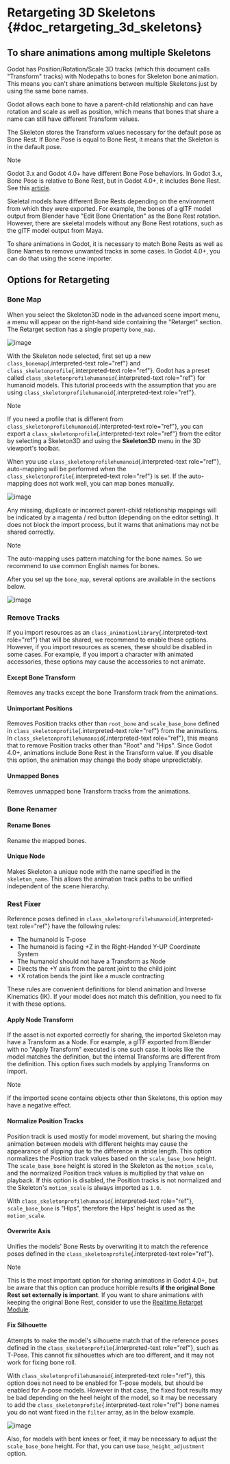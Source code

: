 # Retargeting 3D Skeletons {#doc_retargeting_3d_skeletons}

## To share animations among multiple Skeletons

Godot has Position/Rotation/Scale 3D tracks (which this document calls
\"Transform\" tracks) with Nodepaths to bones for Skeleton bone
animation. This means you can\'t share animations between multiple
Skeletons just by using the same bone names.

Godot allows each bone to have a parent-child relationship and can have
rotation and scale as well as position, which means that bones that
share a name can still have different Transform values.

The Skeleton stores the Transform values necessary for the default pose
as Bone Rest. If Bone Pose is equal to Bone Rest, it means that the
Skeleton is in the default pose.

> [!NOTE]
> Godot 3.x and Godot 4.0+ have different Bone Pose behaviors. In Godot
> 3.x, Bone Pose is relative to Bone Rest, but in Godot 4.0+, it
> includes Bone Rest. See this
> [article](https://godotengine.org/article/animation-data-redesign-40).

Skeletal models have different Bone Rests depending on the environment
from which they were exported. For example, the bones of a glTF model
output from Blender have \"Edit Bone Orientation\" as the Bone Rest
rotation. However, there are skeletal models without any Bone Rest
rotations, such as the glTF model output from Maya.

To share animations in Godot, it is necessary to match Bone Rests as
well as Bone Names to remove unwanted tracks in some cases. In Godot
4.0+, you can do that using the scene importer.

## Options for Retargeting

### Bone Map

When you select the Skeleton3D node in the advanced scene import menu, a
menu will appear on the right-hand side containing the \"Retarget\"
section. The Retarget section has a single property `bone_map`.

![image](img/retargeting1.webp)

With the Skeleton node selected, first set up a new
`class_bonemap`{.interpreted-text role="ref"} and
`class_skeletonprofile`{.interpreted-text role="ref"}. Godot has a
preset called `class_skeletonprofilehumanoid`{.interpreted-text
role="ref"} for humanoid models. This tutorial proceeds with the
assumption that you are using
`class_skeletonprofilehumanoid`{.interpreted-text role="ref"}.

> [!NOTE]
> If you need a profile that is different from
> `class_skeletonprofilehumanoid`{.interpreted-text role="ref"}, you can
> export a `class_skeletonprofile`{.interpreted-text role="ref"} from
> the editor by selecting a Skeleton3D and using the **Skeleton3D** menu
> in the 3D viewport\'s toolbar.

When you use `class_skeletonprofilehumanoid`{.interpreted-text
role="ref"}, auto-mapping will be performed when the
`class_skeletonprofile`{.interpreted-text role="ref"} is set. If the
auto-mapping does not work well, you can map bones manually.

![image](img/retargeting2.webp)

Any missing, duplicate or incorrect parent-child relationship mappings
will be indicated by a magenta / red button (depending on the editor
setting). It does not block the import process, but it warns that
animations may not be shared correctly.

> [!NOTE]
> The auto-mapping uses pattern matching for the bone names. So we
> recommend to use common English names for bones.

After you set up the `bone_map`, several options are available in the
sections below.

![image](img/retargeting3.webp)

### Remove Tracks

If you import resources as an `class_animationlibrary`{.interpreted-text
role="ref"} that will be shared, we recommend to enable these options.
However, if you import resources as scenes, these should be disabled in
some cases. For example, if you import a character with animated
accessories, these options may cause the accessories to not animate.

#### Except Bone Transform

Removes any tracks except the bone Transform track from the animations.

#### Unimportant Positions

Removes Position tracks other than `root_bone` and `scale_base_bone`
defined in `class_skeletonprofile`{.interpreted-text role="ref"} from
the animations. In `class_skeletonprofilehumanoid`{.interpreted-text
role="ref"}, this means that to remove Position tracks other than
\"Root\" and \"Hips\". Since Godot 4.0+, animations include Bone Rest in
the Transform value. If you disable this option, the animation may
change the body shape unpredictably.

#### Unmapped Bones

Removes unmapped bone Transform tracks from the animations.

### Bone Renamer

#### Rename Bones

Rename the mapped bones.

#### Unique Node

Makes Skeleton a unique node with the name specified in the
`skeleton_name`. This allows the animation track paths to be unified
independent of the scene hierarchy.

### Rest Fixer

Reference poses defined in
`class_skeletonprofilehumanoid`{.interpreted-text role="ref"} have the
following rules:

- The humanoid is T-pose
- The humanoid is facing +Z in the Right-Handed Y-UP Coordinate System
- The humanoid should not have a Transform as Node
- Directs the +Y axis from the parent joint to the child joint
- +X rotation bends the joint like a muscle contracting

These rules are convenient definitions for blend animation and Inverse
Kinematics (IK). If your model does not match this definition, you need
to fix it with these options.

#### Apply Node Transform

If the asset is not exported correctly for sharing, the imported
Skeleton may have a Transform as a Node. For example, a glTF exported
from Blender with no \"Apply Transform\" executed is one such case. It
looks like the model matches the definition, but the internal Transforms
are different from the definition. This option fixes such models by
applying Transforms on import.

> [!NOTE]
> If the imported scene contains objects other than Skeletons, this
> option may have a negative effect.

#### Normalize Position Tracks

Position track is used mostly for model movement, but sharing the moving
animation between models with different heights may cause the appearance
of slipping due to the difference in stride length. This option
normalizes the Position track values based on the `scale_base_bone`
height. The `scale_base_bone` height is stored in the Skeleton as the
`motion_scale`, and the normalized Position track values is multiplied
by that value on playback. If this option is disabled, the Position
tracks is not normalized and the Skeleton\'s `motion_scale` is always
imported as `1.0`.

With `class_skeletonprofilehumanoid`{.interpreted-text role="ref"},
`scale_base_bone` is \"Hips\", therefore the Hips\' height is used as
the `motion_scale`.

#### Overwrite Axis

Unifies the models\' Bone Rests by overwriting it to match the reference
poses defined in the `class_skeletonprofile`{.interpreted-text
role="ref"}.

> [!NOTE]
> This is the most important option for sharing animations in Godot
> 4.0+, but be aware that this option can produce horrible results **if
> the original Bone Rest set externally is important**. If you want to
> share animations with keeping the original Bone Rest, consider to use
> the [Realtime Retarget
> Module](https://github.com/TokageItLab/realtime_retarget).

#### Fix Silhouette

Attempts to make the model\'s silhouette match that of the reference
poses defined in the `class_skeletonprofile`{.interpreted-text
role="ref"}, such as T-Pose. This cannot fix silhouettes which are too
different, and it may not work for fixing bone roll.

With `class_skeletonprofilehumanoid`{.interpreted-text role="ref"}, this
option does not need to be enabled for T-pose models, but should be
enabled for A-pose models. However in that case, the fixed foot results
may be bad depending on the heel height of the model, so it may be
necessary to add the `class_skeletonprofile`{.interpreted-text
role="ref"} bone names you do not want fixed in the `filter` array, as
in the below example.

![image](img/retargeting4.webp)

Also, for models with bent knees or feet, it may be necessary to adjust
the `scale_base_bone` height. For that, you can use
`base_height_adjustment` option.
